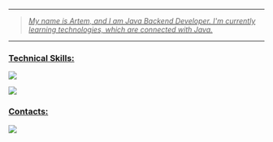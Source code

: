 <div>
  <a href="https://github.com/Nightingaale">
  <img src ="https://user-images.githubusercontent.com/74038190/225813708-98b745f2-7d22-48cf-9150-083f1b00d6c9.gif" alt = ""/>
</div>

<hr>

> <p>
>   <i>
>    My name is Artem, and I am Java Backend Developer. I'm currently learning technologies, which are connected with Java.
>   </i>
> </p>

<hr>

### <p align="left">Technical Skills:</p>

<p align="left">
    <img src="https://skillicons.dev/icons?i=java,maven,gradle,hibernate,spring,postman"/>
</p>

<p align="left">
    <img src="https://skillicons.dev/icons?i=postgresql,redis,mongodb,docker,git,bash"/>
</p>

### <h3 align = "left">Contacts:</h3>
 <p align="left">
    <img src="https://skillicons.dev/icons?i=discord,gmail"/>
 </p>
</div>
